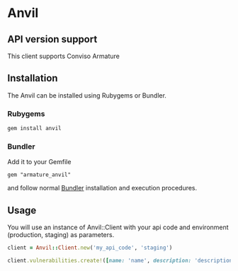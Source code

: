 # Anvil

## API version support

This client supports Conviso Armature

## Installation

The Anvil can be installed using Rubygems or Bundler.

### Rubygems

```sh
gem install anvil
```

### Bundler

Add it to your Gemfile

    gem "armature_anvil"

and follow normal [Bundler](http://gembundler.com/) installation and execution procedures.

## Usage

You will use an instance of Anvil::Client with your api code and environment (production, staging) as parameters.

```ruby
client = Anvil::Client.new('my_api_code', 'staging')
```

```ruby
client.vulnerabilities.create!([name: 'name', description: 'description'])
```
